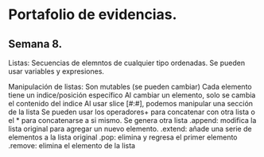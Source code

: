 # Portafolio de evidencias.

## Semana 8.

Listas: Secuencias de elemntos de cualquier tipo ordenadas.
Se pueden usar variables y expresiones.

Manipulación de listas: Son mutables (se pueden cambiar)
Cada elemento tiene un indice/posición específico
Al cambiar un elemento, solo se cambia el contenido del indice
Al usar slice [#:#], podemos manipular una sección de la lista
Se pueden usar los operadores+ para concatenar con otra lista o el * para concatenarse a si mismo. Se genera otra lista
.append: modifica la lista original para agregar un nuevo elemento.
.extend: añade una serie de elementos a la lista original
.pop: elimina y regresa el primer elemento
.remove: elimina el elemento de la lista


